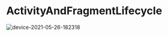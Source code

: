 
# ActivityAndFragmentLifecycle


![device-2021-05-26-182318](https://user-images.githubusercontent.com/6352318/119739359-1c83e880-be50-11eb-98ea-27128579033b.gif)
